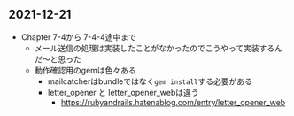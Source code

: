 ## 2021\-12\-21
- Chapter 7-4から 7-4-4途中まで
    - メール送信の処理は実装したことがなかったのでこうやって実装するんだ〜と思った
    - 動作確認用のgemは色々ある
        - mailcatcherはbundleではなく`gem install`する必要がある
        - letter_opener と letter_opener_webは違う
            - https://rubyandrails.hatenablog.com/entry/letter_opener_web

